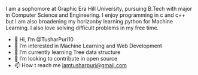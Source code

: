 I am a sophomore at Graphic Era Hill University, pursuing B.Tech with major in Computer Science and Engineering.
I enjoy programming in c and c++ but I am also broadening my horizonby learning python for Machine Learning. I also love solving difficult problems in my free time.

- 👋 Hi, I’m @TusharPuri10
- 👀 I’m interested in Machine Learning and Web Development
- 🌱 I’m currently learning Tree data structure
- 💞️ I’m looking to contribute in open source
- 📫 How t reach me iamtusharpuri@gmail.com
